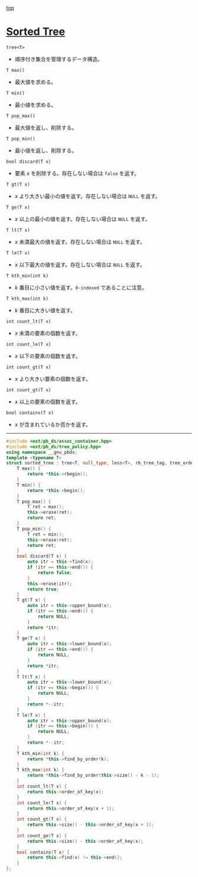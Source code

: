 [top](../README.md)

# [Sorted Tree](./tree.hpp)

`tree<T>`
- 順序付き集合を管理するデータ構造。

`T max()`
- 最大値を求める。

`T min()`
- 最小値を求める。

`T pop_max()`
- 最大値を返し、削除する。

`T pop_min()`
- 最小値を返し、削除する。

`bool discard(T x)`
- 要素 $x$ を削除する。存在しない場合は `false` を返す。

`T gt(T x)`
- $x$ より大きい最小の値を返す。存在しない場合は `NULL` を返す。

`T ge(T x)`
- $x$ 以上の最小の値を返す。存在しない場合は `NULL` を返す。

`T lt(T x)`
- $x$ 未満最大の値を返す。存在しない場合は `NULL` を返す。

`T le(T x)`
- $x$ 以下最大の値を返す。存在しない場合は `NULL` を返す。

`T kth_min(int k)`
- $k$ 番目に小さい値を返す。`0-indexed` であることに注意。

`T kth_max(int k)`
- $k$ 番目に大きい値を返す。

`int count_lt(T x)`
- $x$ 未満の要素の個数を返す。

`int count_le(T x)`
- $x$ 以下の要素の個数を返す。

`int count_gt(T x)`
- $x$ より大きい要素の個数を返す。

`int count_gt(T x)`
- $x$ 以上の要素の個数を返す。

`bool contains(T x)`
- $x$ が含まれているか否かを返す。

---

```cpp
#include <ext/pb_ds/assoc_container.hpp>
#include <ext/pb_ds/tree_policy.hpp>
using namespace __gnu_pbds;
template <typename T>
struct sorted_tree : tree<T, null_type, less<T>, rb_tree_tag, tree_order_statistics_node_update> {
    T max() {
        return *this->rbegin();
    }
    T min() {
        return *this->begin();
    }
    T pop_max() {
        T ret = max();
        this->erase(ret);
        return ret;
    }
    T pop_min() {
        T ret = min();
        this->erase(ret);
        return ret;
    }
    bool discard(T x) {
        auto itr = this->find(x);
        if (itr == this->end()) {
            return false;
        }
        this->erase(itr);
        return true;
    }
    T gt(T x) {
        auto itr = this->upper_bound(x);
        if (itr == this->end()) {
            return NULL;
        }
        return *itr;
    }
    T ge(T x) {
        auto itr = this->lower_bound(x);
        if (itr == this->end()) {
            return NULL;
        }
        return *itr;
    }
    T lt(T x) {
        auto itr = this->lower_bound(x);
        if (itr == this->begin()) {
            return NULL;
        }
        return *--itr;
    }
    T le(T x) {
        auto itr = this->upper_bound(x);
        if (itr == this->begin()) {
            return NULL;
        }
        return *--itr;
    }
    T kth_min(int k) {
        return *this->find_by_order(k);
    }
    T kth_max(int k) {
        return *this->find_by_order(this->size() - k - 1);
    }
    int count_lt(T x) {
        return this->order_of_key(x);
    }
    int count_le(T x) {
        return this->order_of_key(x + 1);
    }
    int count_gt(T x) {
        return this->size() - this->order_of_key(x + 1);
    }
    int count_ge(T x) {
        return this->size() - this->order_of_key(x);
    }
    bool contains(T x) {
        return this->find(x) != this->end();
    }
};
```